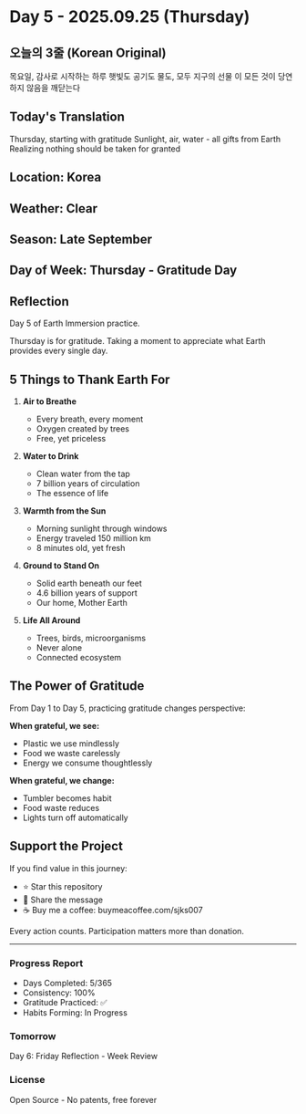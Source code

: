 # Day 5 - 2025.09.25 (Thursday)

## 오늘의 3줄 (Korean Original)
목요일, 감사로 시작하는 하루
햇빛도 공기도 물도, 모두 지구의 선물
이 모든 것이 당연하지 않음을 깨닫는다

## Today's Translation
Thursday, starting with gratitude
Sunlight, air, water - all gifts from Earth
Realizing nothing should be taken for granted

## Location: Korea
## Weather: Clear
## Season: Late September
## Day of Week: Thursday - Gratitude Day

## Reflection

Day 5 of Earth Immersion practice.

Thursday is for gratitude.
Taking a moment to appreciate 
what Earth provides every single day.

## 5 Things to Thank Earth For

1. **Air to Breathe**
   - Every breath, every moment
   - Oxygen created by trees
   - Free, yet priceless

2. **Water to Drink**
   - Clean water from the tap
   - 7 billion years of circulation
   - The essence of life

3. **Warmth from the Sun**
   - Morning sunlight through windows
   - Energy traveled 150 million km
   - 8 minutes old, yet fresh

4. **Ground to Stand On**
   - Solid earth beneath our feet
   - 4.6 billion years of support
   - Our home, Mother Earth

5. **Life All Around**
   - Trees, birds, microorganisms
   - Never alone
   - Connected ecosystem

## The Power of Gratitude

From Day 1 to Day 5,
practicing gratitude changes perspective:

**When grateful, we see:**
- Plastic we use mindlessly
- Food we waste carelessly
- Energy we consume thoughtlessly

**When grateful, we change:**
- Tumbler becomes habit
- Food waste reduces
- Lights turn off automatically

## Support the Project

If you find value in this journey:
- ⭐ Star this repository
- 🔄 Share the message
- ☕ Buy me a coffee: buymeacoffee.com/sjks007

Every action counts.
Participation matters more than donation.

---

### Progress Report
- Days Completed: 5/365
- Consistency: 100%
- Gratitude Practiced: ✅
- Habits Forming: In Progress

### Tomorrow
Day 6: Friday Reflection - Week Review

### License
Open Source - No patents, free forever
